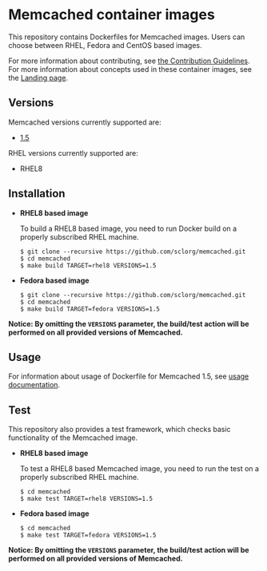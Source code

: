 Memcached container images
========================

This repository contains Dockerfiles for Memcached images.
Users can choose between RHEL, Fedora and CentOS based images.

For more information about contributing, see
[the Contribution Guidelines](https://github.com/sclorg/welcome/blob/master/contribution.md).
For more information about concepts used in these container images, see the
[Landing page](https://github.com/sclorg/welcome).


Versions
---------------
Memcached versions currently supported are:
* [1.5](https://github.com/sclorg/memcached/tree/master/1.5)

RHEL versions currently supported are:
* RHEL8


Installation
----------------------
*  **RHEL8 based image**

    To build a RHEL8 based image, you need to run Docker build on a properly
    subscribed RHEL machine.

    ```
    $ git clone --recursive https://github.com/sclorg/memcached.git
    $ cd memcached
    $ make build TARGET=rhel8 VERSIONS=1.5
    ```

*  **Fedora based image**

    ```
    $ git clone --recursive https://github.com/sclorg/memcached.git
    $ cd memcached
    $ make build TARGET=fedora VERSIONS=1.5
    ```

**Notice: By omitting the `VERSIONS` parameter, the build/test action will be performed
on all provided versions of Memcached.**

Usage
---------------------------------

For information about usage of Dockerfile for Memcached 1.5,
see [usage documentation](https://github.com/sclorg/memcached/tree/master/1.5).

Test
---------------------------------

This repository also provides a test framework, which checks basic functionality
of the Memcached image.

*  **RHEL8 based image**

    To test a RHEL8 based Memcached image, you need to run the test on a properly
    subscribed RHEL machine.

    ```
    $ cd memcached
    $ make test TARGET=rhel8 VERSIONS=1.5
    ```

*  **Fedora based image**

    ```
    $ cd memcached
    $ make test TARGET=fedora VERSIONS=1.5
    ```

**Notice: By omitting the `VERSIONS` parameter, the build/test action will be performed
on all provided versions of Memcached.**
